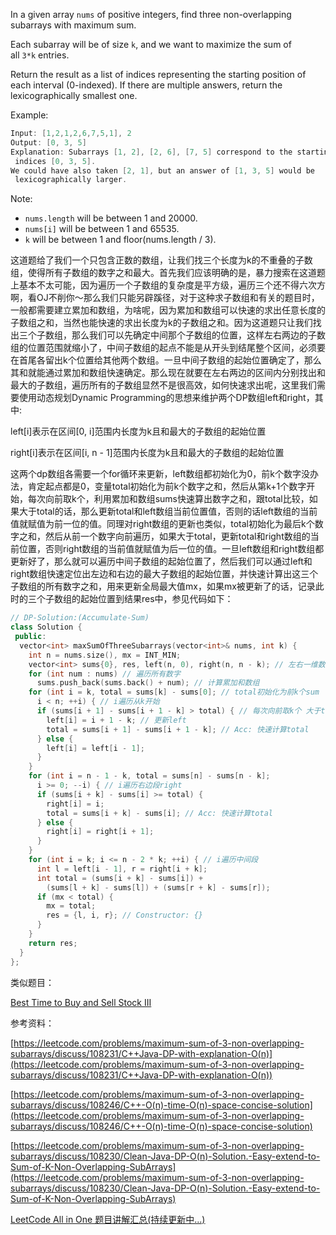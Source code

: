 In a given array `nums` of positive integers, find three non-overlapping subarrays with maximum sum.

Each subarray will be of size `k`, and we want to maximize the sum of all `3*k` entries.

Return the result as a list of indices representing the starting position of each interval (0-indexed). If there are multiple answers, return the lexicographically smallest one.

Example:

```cpp
Input: [1,2,1,2,6,7,5,1], 2
Output: [0, 3, 5]
Explanation: Subarrays [1, 2], [2, 6], [7, 5] correspond to the starting
 indices [0, 3, 5].
We could have also taken [2, 1], but an answer of [1, 3, 5] would be
 lexicographically larger.
```

Note:

- `nums.length` will be between 1 and 20000.
- `nums[i]` will be between 1 and 65535.
- `k` will be between 1 and floor(nums.length / 3).

这道题给了我们一个只包含正数的数组，让我们找三个长度为k的不重叠的子数组，使得所有子数组的数字之和最大。首先我们应该明确的是，暴力搜索在这道题上基本不太可能，因为遍历一个子数组的复杂度是平方级，遍历三个还不得六次方啊，看OJ不削你～那么我们只能另辟蹊径，对于这种求子数组和有关的题目时，一般都需要建立累加和数组，为啥呢，因为累加和数组可以快速的求出任意长度的子数组之和，当然也能快速的求出长度为k的子数组之和。因为这道题只让我们找出三个子数组，那么我们可以先确定中间那个子数组的位置，这样左右两边的子数组的位置范围就缩小了，中间子数组的起点不能是从开头到结尾整个区间，必须要在首尾各留出k个位置给其他两个数组。一旦中间子数组的起始位置确定了，那么其和就能通过累加和数组快速确定。那么现在就要在左右两边的区间内分别找出和最大的子数组，遍历所有的子数组显然不是很高效，如何快速求出呢，这里我们需要使用动态规划Dynamic Programming的思想来维护两个DP数组left和right，其中:

left[i]表示在区间[0, i]范围内长度为k且和最大的子数组的起始位置

right[i]表示在区间[i, n - 1]范围内长度为k且和最大的子数组的起始位置

这两个dp数组各需要一个for循环来更新，left数组都初始化为0，前k个数字没办法，肯定起点都是0，变量total初始化为前k个数字之和，然后从第k+1个数字开始，每次向前取k个，利用累加和数组sums快速算出数字之和，跟total比较，如果大于total的话，那么更新total和left数组当前位置值，否则的话left数组的当前值就赋值为前一位的值。同理对right数组的更新也类似，total初始化为最后k个数字之和，然后从前一个数字向前遍历，如果大于total，更新total和right数组的当前位置，否则right数组的当前值就赋值为后一位的值。一旦left数组和right数组都更新好了，那么就可以遍历中间子数组的起始位置了，然后我们可以通过left和right数组快速定位出左边和右边的最大子数组的起始位置，并快速计算出这三个子数组的所有数字之和，用来更新全局最大值mx，如果mx被更新了的话，记录此时的三个子数组的起始位置到结果res中，参见代码如下：

```cpp
// DP-Solution:(Accumulate-Sum)
class Solution {
 public:
  vector<int> maxSumOfThreeSubarrays(vector<int>& nums, int k) {
    int n = nums.size(), mx = INT_MIN;
    vector<int> sums{0}, res, left(n, 0), right(n, n - k); // 左右一维数组
    for (int num : nums) // 遍历所有数字
      sums.push_back(sums.back() + num); // 计算累加和数组
    for (int i = k, total = sums[k] - sums[0]; // total初始化为前k个sum
      i < n; ++i) { // i遍历从k开始
      if (sums[i + 1] - sums[i + 1 - k] > total) { // 每次向前取k个 大于total
        left[i] = i + 1 - k; // 更新left
        total = sums[i + 1] - sums[i + 1 - k]; // Acc: 快速计算total
      } else {
        left[i] = left[i - 1];
      }
    }
    for (int i = n - 1 - k, total = sums[n] - sums[n - k];
      i >= 0; --i) { // i遍历右边段right
      if (sums[i + k] - sums[i] >= total) {
        right[i] = i;
        total = sums[i + k] - sums[i]; // Acc: 快速计算total
      } else {
        right[i] = right[i + 1];
      }
    }
    for (int i = k; i <= n - 2 * k; ++i) { // i遍历中间段
      int l = left[i - 1], r = right[i + k];
      int total = (sums[i + k] - sums[i]) +
        (sums[l + k] - sums[l]) + (sums[r + k] - sums[r]);
      if (mx < total) {
        mx = total;
        res = {l, i, r}; // Constructor: {}
      }
    }
    return res;
  }
};
```

类似题目：

[Best Time to Buy and Sell Stock III](http://www.cnblogs.com/grandyang/p/4281975.html)

参考资料：

[](https://leetcode.com/problems/maximum-sum-of-3-non-overlapping-subarrays/discuss/108231/C++Java-DP-with-explanation-O(n))[https://leetcode.com/problems/maximum-sum-of-3-non-overlapping-subarrays/discuss/108231/C++Java-DP-with-explanation-O(n)](https://leetcode.com/problems/maximum-sum-of-3-non-overlapping-subarrays/discuss/108231/C++Java-DP-with-explanation-O(n))

[](https://leetcode.com/problems/maximum-sum-of-3-non-overlapping-subarrays/discuss/108246/C++-O(n)-time-O(n)-space-concise-solution)[https://leetcode.com/problems/maximum-sum-of-3-non-overlapping-subarrays/discuss/108246/C++-O(n)-time-O(n)-space-concise-solution](https://leetcode.com/problems/maximum-sum-of-3-non-overlapping-subarrays/discuss/108246/C++-O(n)-time-O(n)-space-concise-solution)

[](https://leetcode.com/problems/maximum-sum-of-3-non-overlapping-subarrays/discuss/108230/Clean-Java-DP-O(n)-Solution.-Easy-extend-to-Sum-of-K-Non-Overlapping-SubArrays)[https://leetcode.com/problems/maximum-sum-of-3-non-overlapping-subarrays/discuss/108230/Clean-Java-DP-O(n)-Solution.-Easy-extend-to-Sum-of-K-Non-Overlapping-SubArrays](https://leetcode.com/problems/maximum-sum-of-3-non-overlapping-subarrays/discuss/108230/Clean-Java-DP-O(n)-Solution.-Easy-extend-to-Sum-of-K-Non-Overlapping-SubArrays)

[LeetCode All in One 题目讲解汇总(持续更新中...)](http://www.cnblogs.com/grandyang/p/4606334.html)